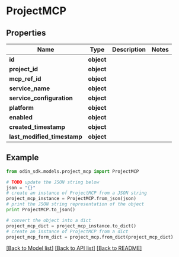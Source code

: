 # ProjectMCP


## Properties

Name | Type | Description | Notes
------------ | ------------- | ------------- | -------------
**id** | **object** |  | 
**project_id** | **object** |  | 
**mcp_ref_id** | **object** |  | 
**service_name** | **object** |  | 
**service_configuration** | **object** |  | 
**platform** | **object** |  | 
**enabled** | **object** |  | 
**created_timestamp** | **object** |  | 
**last_modified_timestamp** | **object** |  | 

## Example

```python
from odin_sdk.models.project_mcp import ProjectMCP

# TODO update the JSON string below
json = "{}"
# create an instance of ProjectMCP from a JSON string
project_mcp_instance = ProjectMCP.from_json(json)
# print the JSON string representation of the object
print ProjectMCP.to_json()

# convert the object into a dict
project_mcp_dict = project_mcp_instance.to_dict()
# create an instance of ProjectMCP from a dict
project_mcp_form_dict = project_mcp.from_dict(project_mcp_dict)
```
[[Back to Model list]](../README.md#documentation-for-models) [[Back to API list]](../README.md#documentation-for-api-endpoints) [[Back to README]](../README.md)


